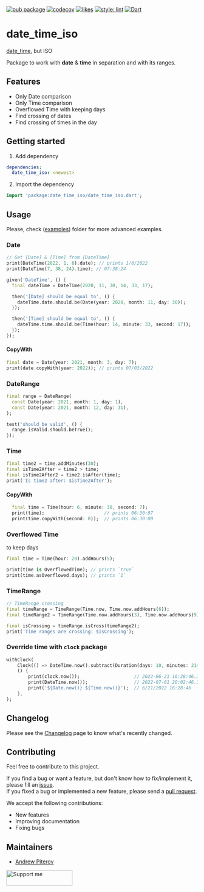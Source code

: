 [![pub package](https://img.shields.io/pub/v/date_time.svg?label=date_time&color=blue)](https://pub.dev/packages/date_time)
[![codecov](https://codecov.io/gh/AndrewPiterov/date_time/branch/dev/graph/badge.svg?token=VM9LTJXGQS)](https://codecov.io/gh/AndrewPiterov/date_time)
[![likes](https://badges.bar/date_time/likes)](https://pub.dev/packages/date_time/score)
[![style: lint](https://img.shields.io/badge/style-lint-4BC0F5.svg)](https://pub.dev/packages/lint)
[![Dart](https://github.com/AndrewPiterov/date_time/actions/workflows/dart.yml/badge.svg)](https://github.com/AndrewPiterov/date_time/actions/workflows/dart.yml)

# date_time_iso

[date_time](https://github.com/AndrewPiterov/date_time), but ISO

Package to work with **date** & **time** in separation and with its ranges.

## Features

* Only Date comparison
* Only Time comparison
* Overflowed Time with keeping days
* Find crossing of dates
* Find crossing of times in the day

## Getting started

1. Add dependency

```yml
dependencies:
  date_time_iso: <newest>
```

2. Import the dependency

```dart
import 'package:date_time_iso/date_time_iso.dart';
```

## Usage

Please, check ([examples](./example/dates.dart)) folder for more advanced examples.

### Date

```dart
// Get [Date] & [Time] from [DateTime]
print(DateTime(2022, 1, 6).date); // prints 1/6/2022
print(DateTime(7, 38, 24).time); // 07:38:24
```

```dart
given('DateTime', () {
  final dateTime = DateTime(2020, 11, 30, 14, 33, 17);

  then('[Date] should be equal to', () {
    dateTime.date.should.be(Date(year: 2020, month: 11, day: 30));
  });

  then('[Time] should be equal to', () {
    dateTime.time.should.be(Time(hour: 14, minute: 33, second: 17));
  });
});
```

#### CopyWith

```dart
final date = Date(year: 2021, month: 3, day: 7);
print(date.copyWith(year: 2022)); // prints 07/03/2022
```

### DateRange

```dart
final range = DateRange(
  const Date(year: 2021, month: 1, day: 1),
  const Date(year: 2021, month: 12, day: 31),
);

test('should be valid', () {
  range.isValid.should.beTrue();
});
```

### Time

```dart
final time2 = time.addMinutes(30);
final isTime2After = time2 > time;
final isTime2After2 = time2.isAfter(time);
print('Is time2 after: $isTime2After');
```

#### CopyWith

```dart
  final time = Time(hour: 6, minute: 30, second: 7);
  print(time);                      // prints 06:30:07
  print(time.copyWith(second: 0));  // prints 06:30:00
```

### Overflowed Time

to keep days

```dart
final time = Time(hour: 20).addHours(5);

print(time is OverflowedTime); // prints `true`
print(time.asOverflowed.days); // prints `1`

```

### TimeRange

```dart
// TimeRange crossing
final timeRange = TimeRange(Time.now, Time.now.addHours(6));
final timeRange2 = TimeRange(Time.now.addHours(3), Time.now.addHours(9));

final isCrossing = timeRange.isCross(timeRange2);
print('Time ranges are crossing: $isCrossing');
```

### Override time with `clock` package

```dart
withClock(
    Clock(() => DateTime.now().subtract(Duration(days: 10, minutes: 214))),
    () {
        print(clock.now());                    // 2022-06-21 16:28:46.366887
        print(DateTime.now());                 // 2022-07-01 20:02:46.367579    
        print('${Date.now()} ${Time.now()}');  // 6/21/2022 16:28:46                  
    },
);
```

## Changelog

Please see the [Changelog](CHANGELOG.md) page to know what's recently changed.

## Contributing

Feel free to contribute to this project.

If you find a bug or want a feature, but don't know how to fix/implement it, please fill an [issue](https://github.com/AndrewPiterov/date_time/issues/new).\
If you fixed a bug or implemented a new feature, please send a [pull request](https://github.com/AndrewPiterov/date_time/pulls).

We accept the following contributions:

* New features
* Improving documentation
* Fixing bugs

## Maintainers

* [Andrew Piterov](mailto:contact@andrewpiterov.com?subject=[GitHub]%20Source%20Dart%20date_time)

<a href="https://www.buymeacoffee.com/devcraft.ninja" target="_blank"><img src="https://cdn.buymeacoffee.com/buttons/default-orange.png" alt="Support me" height="41" width="174"></a>
